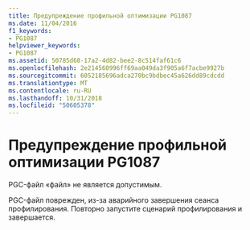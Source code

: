 ```yaml
---
title: Предупреждение профильной оптимизации PG1087
ms.date: 11/04/2016
f1_keywords:
- PG1087
helpviewer_keywords:
- PG1087
ms.assetid: 50785d68-17a2-4d82-bee2-8c514faf61c6
ms.openlocfilehash: 2e214560996ff69aa049da3f905a6f7acbe9927b
ms.sourcegitcommit: 6052185696adca270bc9bdbec45a626dd89cdcdd
ms.translationtype: MT
ms.contentlocale: ru-RU
ms.lasthandoff: 10/31/2018
ms.locfileid: "50605378"
---
```

# <a name="profile-guided-optimization-warning-pg1087"></a>Предупреждение профильной оптимизации PG1087

PGC-файл «файл» не является допустимым.

PGC-файл поврежден, из-за аварийного завершения сеанса профилирования.  Повторно запустите сценарий профилирования и завершается.